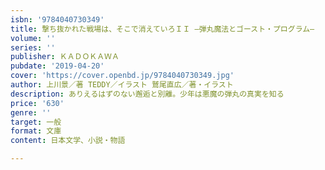 ```yaml
---
isbn: '9784040730349'
title: 撃ち抜かれた戦場は、そこで消えていろＩＩ ―弾丸魔法とゴースト・プログラム―
volume: ''
series: ''
publisher: ＫＡＤＯＫＡＷＡ
pubdate: '2019-04-20'
cover: 'https://cover.openbd.jp/9784040730349.jpg'
author: 上川景／著 TEDDY／イラスト 鷲尾直広／著・イラスト
description: ありえるはずのない邂逅と別離。少年は悪魔の弾丸の真実を知る
price: '630'
genre: ''
target: 一般
format: 文庫
content: 日本文学、小説・物語

---
```

